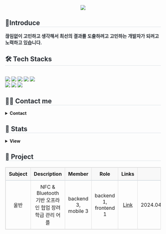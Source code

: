 <div align= "center">
    <img src="https://capsule-render.vercel.app/api?type=waving&color=eebebe&height=120&text=👋%20안녕하세요!%20백엔드%20개발자%20오하빈입니다%20👋&animation=&fontColor=000000&fontSize=40" />
    </div>
    <div style="text-align: left;"> 
    <h2 style="border-bottom: 1px solid #d8dee4; color: #282d33;"> 🤗Introduce </h2>  
    <div style="font-weight: 700; font-size: 15px; text-align: left; color: #282d33;"> 끊임없이 고민하고 생각해서 최선의 결과를 도출하려고 고민하는 개발자가 되려고 노력하고 있습니다. </div> 
    </div>
    <div style="text-align: left;">
    <h2 style="border-bottom: 1px solid #d8dee4; color: #282d33;"> 🛠️ Tech Stacks </h2> <br> 
    <div style="margin: ; text-align: left;" "text-align: left;"> <img src="https://img.shields.io/badge/Java-007396?style=flat-square&logo=Java&logoColor=white">
          <img src="https://img.shields.io/badge/Spring-6DB33F?style=flat-square&logo=Spring&logoColor=white">
          <img src="https://img.shields.io/badge/Spring Boot-6DB33F?style=flat-square&logo=Spring Boot&logoColor=white">
          <img src="https://img.shields.io/badge/MySQL-4479A1?style=flat-square&logo=MySQL&logoColor=white">
          <img src="https://img.shields.io/badge/MongoDB-47A248?style=flat-square&logo=MongoDB&logoColor=white">
          <br/><img src="https://img.shields.io/badge/Docker-2496ED?style=flat-square&logo=Docker&logoColor=white">
          <img src="https://img.shields.io/badge/Jenkins-D24939?style=flat-square&logo=Jenkins&logoColor=white">
          <img src="https://img.shields.io/badge/Git-F05032?style=flat-square&logo=Git&logoColor=white">
          </div>
    </div>
    <div style="text-align: left;">
    <h2 style="border-bottom: 1px solid #d8dee4; color: #282d33;"> 🧑‍💻 Contact me </h2>
        <div style="text-align: left;">
            <details>
                <summary>
                    <b>Contact</b>
                </summary>
                <div markdown="1">
                    <ul>
                        <li>
                            <a href="mailto:dhdudgns6@gmail.com">
                                <img src="https://img.shields.io/badge/Gmail-EA4335?style=flat-square&logo=Gmail&logoColor=white&link=mailto:dhdudgns6@gmail.com">
                            </a>
                        </li>
                        <li>
                            <a href="https://velog.io/@habins226/posts">
                                <img src="https://img.shields.io/badge/Velog-20C997?style=flat-square&logo=Velog&logoColor=white&link=https://velog.io/@habins226/posts">
                            </a>
                        </li>
                    </ul>
                </div>
            </details>
        </div>
    <div style="text-align: left;">  </div> 
    </div>
    <div style="text-align: left;"> 
    <h2 style="border-bottom: 1px solid #d8dee4; color: #282d33;"> 🏅 Stats </h2> 
        <div style="text-align: left;">
            <details>
                <summary>
                    <b>View</b>
                </summary>
                <div markdown="1">
                    <ul>
                        <img src="https://github-readme-stats.vercel.app/api?username=HabinOH&bg_color=60,aae9cc,ffffff&title_color=000000&text_color=000000"/>
                        <img src="https://github-readme-stats.vercel.app/api/top-langs/?username=HabinOH&layout=compact&bg_color=60,aae9cc,ffffff&title_color=000000&text_color=000000"/> 
                    </ul>
                </div>
            </details>
        </div>
    </div>
    <div style="text-align: left;"> 
    <h2 style="border-bottom: 1px solid #d8dee4; color: #282d33;"> 📌 Project </h2>
  <table style="width: 100%; border-collapse: collapse; text-align: center; margin: 20px 0; border: 1px solid #ddd;">
    <thead>
      <tr style="background-color: #f8f8f8; border-bottom: 2px solid #d8dee4;">
        <th style="padding: 10px; border: 1px solid #ddd;">Subject</th>
        <th style="padding: 10px; border: 1px solid #ddd;">Description</th>
        <th style="padding: 10px; border: 1px solid #ddd;">Member</th>
        <th style="padding: 10px; border: 1px solid #ddd;">Role</th>
        <th style="padding: 10px; border: 1px solid #ddd;">Links</th>
        <th style="padding: 10px; border: 1px solid #ddd;">Period</th>
        <th style="padding: 10px; border: 1px solid #ddd;">State</th>
      </tr>
    </thead>
    <tbody>
      <tr>
        <td style="padding: 10px; border: 1px solid #ddd;">울반</td>
        <td style="padding: 10px; border: 1px solid #ddd;">NFC & Bluetooth 기반 오프라인 협업 장려 학급 관리 어플</td>
        <td style="padding: 10px; border: 1px solid #ddd;">backend 3, mobile 3</td>
        <td style="padding: 10px; border: 1px solid #ddd;">backend 1, frontend 1</td>
        <td style="padding: 10px; border: 1px solid #ddd;"><a href="#">Link</a></td>
        <td style="padding: 10px; border: 1px solid #ddd;">2024.04.07~2024.05.20</td>
        <td style="padding: 10px; border: 1px solid #ddd;">COMPLETE</td>
      </tr>
      <!-- Add more rows as needed -->
    </tbody>
  </table>
</div>
